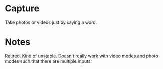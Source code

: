 Capture
=============

Take photos or videos just by saying a word.

Notes
=============

Retired. Kind of unstable. Doesn't really work with video modes and photo modes such that there are multiple inputs.
